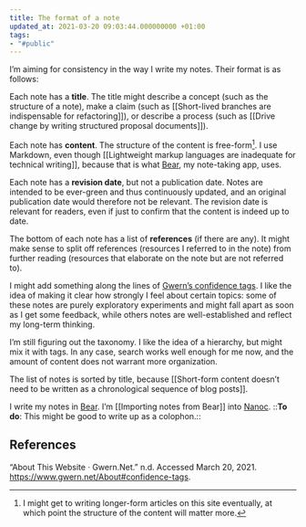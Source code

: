 ```yaml
---
title: The format of a note
updated_at: 2021-03-20 09:03:44.000000000 +01:00
tags:
- "#public"
---
```



I’m aiming for consistency in the way I write my notes. Their format is as follows:

Each note has a **title**. The title might describe a concept (such as the structure of a note), make a claim (such as [[Short-lived branches are indispensable for refactoring]]), or describe a process (such as [[Drive change by writing structured proposal documents]]).

Each note has **content**. The structure of the content is free-form[^note-content]. I use Markdown, even though [[Lightweight markup languages are inadequate for technical writing]], because that is what [Bear](https://bear.app), my note-taking app, uses.

[^note-content]: I might get to writing longer-form articles on this site eventually, at which point the structure of the content will matter more.

Each note has a **revision date**, but not a publication date. Notes are intended to be ever-green and thus continuously updated, and an original publication date would therefore not be relevant. The revision date is relevant for readers, even if just to confirm that the content is indeed up to date.

The bottom of each note has a list of **references** (if there are any). It might make sense to split off references (resources I referred to in the note) from further reading (resources that elaborate on the note but are not referred to).

I might add something along the lines of [Gwern’s confidence tags](https://www.gwern.net/About#confidence-tags). I like the idea of making it clear how strongly I feel about certain topics: some of these notes are purely exploratory experiments and might fall apart as soon as I get some feedback, while others notes are well-established and reflect my long-term thinking.

I’m still figuring out the taxonomy. I like the idea of a hierarchy, but might mix it with tags. In any case, search works well enough for me now, and the amount of content does not warrant more organization.

The list of notes is sorted by title, because [[Short-form content doesn’t need to be written as a chronological sequence of blog posts]].

I write my notes in [Bear](https://bear.app). I’m [[Importing notes from Bear]] into [Nanoc](https://nanoc.ws). ::**To do**: This might be good to write up as a colophon.::

## References
“About This Website · Gwern.Net.” n.d. Accessed March 20, 2021. https://www.gwern.net/About#confidence-tags.